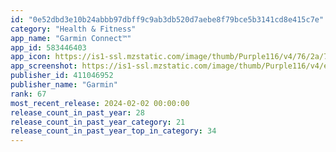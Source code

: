 ```yaml
---
id: "0e52dbd3e10b24abbb97dbff9c9ab3db520d7aebe8f79bce5b3141cd8e415c7e"
category: "Health & Fitness"
app_name: "Garmin Connect™"
app_id: 583446403
app_icon: https://is1-ssl.mzstatic.com/image/thumb/Purple116/v4/76/2a/7d/762a7d4d-76ac-3a32-1ebc-4d9440239393/AppIcon-0-1x_U007emarketing-0-6-0-sRGB-85-220.png/1024x1024bb.png
app_screenshot: https://is1-ssl.mzstatic.com/image/thumb/Purple116/v4/ef/9c/a0/ef9ca094-ba0e-33d7-5e20-16c24bc440e1/18cdd117-8473-4e9b-898a-53f11ae7e7bd_screen-1.jpg/1284x2778bb.png
publisher_id: 411046952
publisher_name: "Garmin"
rank: 67
most_recent_release: 2024-02-02 00:00:00
release_count_in_past_year: 28
release_count_in_past_year_category: 21
release_count_in_past_year_top_in_category: 34
---
```

